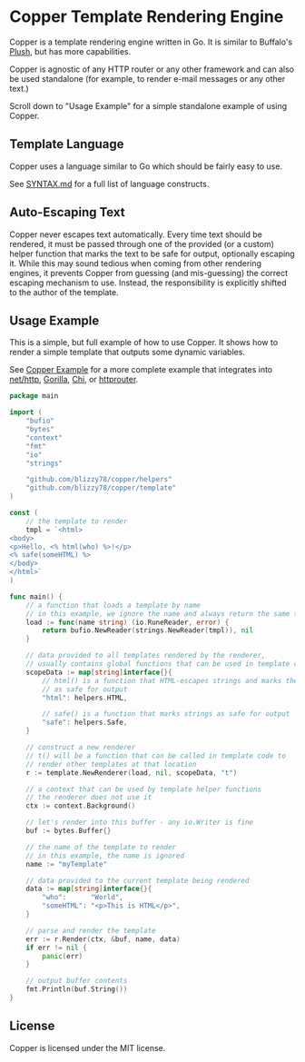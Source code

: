 Copper Template Rendering Engine
================================

Copper is a template rendering engine written in Go. It is similar to Buffalo's [Plush],
but has more capabilities.

Copper is agnostic of any HTTP router or any other framework and can also be used
standalone (for example, to render e-mail messages or any other text.)

Scroll down to "Usage Example" for a simple standalone example of using Copper.

Template Language
-----------------

Copper uses a language similar to Go which should be fairly easy to use.

See [SYNTAX.md] for a full list of language constructs.

Auto-Escaping Text
------------------

Copper never escapes text automatically. Every time text should be rendered, it must be
passed through one of the provided (or a custom) helper function that marks the text to be
safe for output, optionally escaping it. While this may sound tedious when coming from other
rendering engines, it prevents Copper from guessing (and mis-guessing) the correct escaping
mechanism to use. Instead, the responsibility is explicitly shifted to the author of the
template.

Usage Example
-------------

This is a simple, but full example of how to use Copper. It shows how to render a simple
template that outputs some dynamic variables.

See [Copper Example] for a more complete example that integrates into [net/http], [Gorilla],
[Chi], or [httprouter].

```go
package main

import (
	"bufio"
	"bytes"
	"context"
	"fmt"
	"io"
	"strings"

	"github.com/blizzy78/copper/helpers"
	"github.com/blizzy78/copper/template"
)

const (
	// the template to render
	tmpl = `<html>
<body>
<p>Hello, <% html(who) %>!</p>
<% safe(someHTML) %>
</body>
</html>`
)

func main() {
	// a function that loads a template by name
	// in this example, we ignore the name and always return the same template
	load := func(name string) (io.RuneReader, error) {
		return bufio.NewReader(strings.NewReader(tmpl)), nil
	}

	// data provided to all templates rendered by the renderer,
	// usually contains global functions that can be used in template code
	scopeData := map[string]interface{}{
		// html() is a function that HTML-escapes strings and marks them
		// as safe for output
		"html": helpers.HTML,

		// safe() is a function that marks strings as safe for output
		"safe": helpers.Safe,
	}

	// construct a new renderer
	// t() will be a function that can be called in template code to
	// render other templates at that location
	r := template.NewRenderer(load, nil, scopeData, "t")

	// a context that can be used by template helper functions
	// the renderer does not use it
	ctx := context.Background()

	// let's render into this buffer - any io.Writer is fine
	buf := bytes.Buffer{}

	// the name of the template to render
	// in this example, the name is ignored
	name := "myTemplate"

	// data provided to the current template being rendered
	data := map[string]interface{}{
		"who":      "World",
		"someHTML": "<p>This is HTML</p>",
	}

	// parse and render the template
	err := r.Render(ctx, &buf, name, data)
	if err != nil {
		panic(err)
	}

	// output buffer contents
	fmt.Println(buf.String())
}
```

License
-------

Copper is licensed under the MIT license.



[Plush]: https://github.com/gobuffalo/plush
[Copper Example]: github.com/blizzy78/copperexample
[net/http]: https://golang.org/pkg/net/http/
[Gorilla]: https://github.com/gorilla/mux
[Chi]: https://github.com/go-chi/chi
[httprouter]: https://github.com/julienschmidt/httprouter
[SYNTAX.md]: SYNTAX.md
